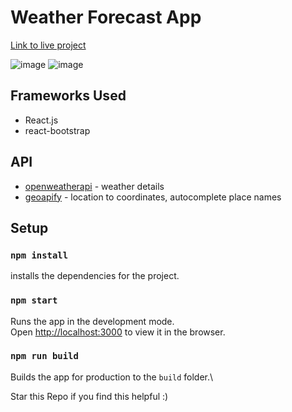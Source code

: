 # Weather Forecast App
[Link to live project](https://613d02dab5730859fa3dfe7c--lucid-joliot-066f56.netlify.app/)

![image](https://user-images.githubusercontent.com/56963461/132959328-20246806-dc81-4173-bd9f-96e6ac7b119c.png)
![image](https://user-images.githubusercontent.com/56963461/132959340-042cc9d5-f045-48d9-bc83-c32e2f0c2a6d.png)

## Frameworks Used
- React.js
- react-bootstrap

## API
- [openweatherapi](https://openweathermap.org/api/one-call-api) - weather details
- [geoapify](https://api.geoapify.com/v1/geocode) - location to coordinates, autocomplete place names
## Setup

### `npm install`
installs the dependencies for the project.

### `npm start`
Runs the app in the development mode.\
Open [http://localhost:3000](http://localhost:3000) to view it in the browser.

### `npm run build`
Builds the app for production to the `build` folder.\



Star this Repo if you find this helpful :)
